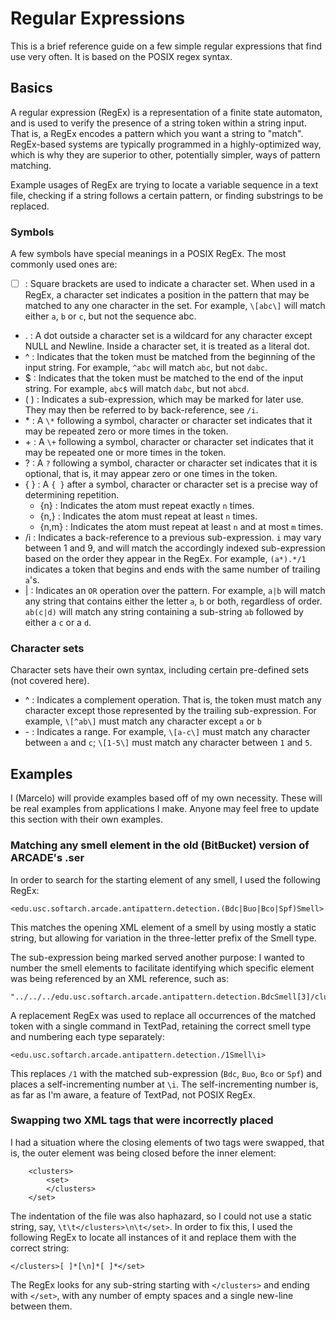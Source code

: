 # Regular Expressions

This is a brief reference guide on a few simple regular expressions that find use very often. It is based on the POSIX regex syntax.

## Basics

A regular expression (RegEx) is a representation of a finite state automaton, and is used to verify the presence of a string token within a string input. That is, a RegEx encodes a pattern which you want a string to "match". RegEx-based systems are typically programmed in a highly-optimized way, which is why they are superior to other, potentially simpler, ways of pattern matching.

Example usages of RegEx are trying to locate a variable sequence in a text file, checking if a string follows a certain pattern, or finding substrings to be replaced.

### Symbols

A few symbols have special meanings in a POSIX RegEx. The most commonly used ones are:

* [ ] : Square brackets are used to indicate a character set. When used in a RegEx, a character set indicates a position in the pattern that may be matched to any one character in the set. For example, `\[abc\]` will match either `a`, `b` or `c`, but not the sequence abc.
* . : A dot outside a character set is a wildcard for any character except NULL and Newline. Inside a character set, it is treated as a literal dot.
* ^ : Indicates that the token must be matched from the beginning of the input string. For example, `^abc` will match `abc`, but not `dabc`.
* $ : Indicates that the token must be matched to the end of the input string. For example, `abc$` will match `dabc`, but not `abcd`.
* ( ) : Indicates a sub-expression, which may be marked for later use. They may then be referred to by back-reference, see `/i`.
* \* : A `\*` following a symbol, character or character set indicates that it may be repeated zero or more times in the token.
* \+ : A `\+` following a symbol, character or character set indicates that it may be repeated one or more times in the token.
* ? : A `?` following a symbol, character or character set indicates that it is optional, that is, it may appear zero or one times in the token.
* { } : A `{ }` after a symbol, character or character set is a precise way of determining repetition.
    * {n} : Indicates the atom must repeat exactly `n` times.
    * {n,} : Indicates the atom must repeat at least `n` times.
    * {n,m} : Indicates the atom must repeat at least `n` and at most `m` times.
* /i : Indicates a back-reference to a previous sub-expression. `i` may vary between 1 and 9, and will match the accordingly indexed sub-expression based on the order they appear in the RegEx. For example, `(a*).*/1` indicates a token that begins and ends with the same number of trailing `a`'s.
* | : Indicates an `OR` operation over the pattern. For example, `a|b` will match any string that contains either the letter `a`, `b` or both, regardless of order. `ab(c|d)` will match any string containing a sub-string `ab` followed by either a `c` or a `d`.

### Character sets

Character sets have their own syntax, including certain pre-defined sets (not covered here).

* ^ : Indicates a complement operation. That is, the token must match any character except those represented by the trailing sub-expression. For example, `\[^ab\]` must match any character except `a` or `b`
* \- : Indicates a range. For example, `\[a-c\]` must match any character between `a` and `c`; `\[1-5\]` must match any character between `1` and `5`.

## Examples

I (Marcelo) will provide examples based off of my own necessity. These will be real examples from applications I make. Anyone may feel free to update this section with their own examples.

### Matching any smell element in the old (BitBucket) version of ARCADE's .ser

In order to search for the starting element of any smell, I used the following RegEx:

```
<edu.usc.softarch.arcade.antipattern.detection.(Bdc|Buo|Bco|Spf)Smell>
```

This matches the opening XML element of a smell by using mostly a static string, but allowing for variation in the three-letter prefix of the Smell type.

The sub-expression being marked served another purpose: I wanted to number the smell elements to facilitate identifying which specific element was being referenced by an XML reference, such as:

```
"../../../edu.usc.softarch.arcade.antipattern.detection.BdcSmell[3]/clusters/edu.usc.softarch.arcade.facts.ConcernCluster[15]"
```

A replacement RegEx was used to replace all occurrences of the matched token with a single command in TextPad, retaining the correct smell type and numbering each type separately:

```
<edu.usc.softarch.arcade.antipattern.detection./1Smell\i>
```

This replaces `/1` with the matched sub-expression (`Bdc`, `Buo`, `Bco` or `Spf`) and places a self-incrementing number at `\i`. The self-incrementing number is, as far as I'm aware, a feature of TextPad, not POSIX RegEx.

### Swapping two XML tags that were incorrectly placed

I had a situation where the closing elements of two tags were swapped, that is, the outer element was being closed before the inner element:

```
    <clusters>
        <set>
        </clusters>
    </set>
```

The indentation of the file was also haphazard, so I could not use a static string, say, `\t\t</clusters>\n\t</set>`. In order to fix this, I used the following RegEx to locate all instances of it and replace them with the correct string:

```
</clusters>[ ]*[\n]*[ ]*</set>
```

The RegEx looks for any sub-string starting with `</clusters>` and ending with `</set>`, with any number of empty spaces and a single new-line between them.